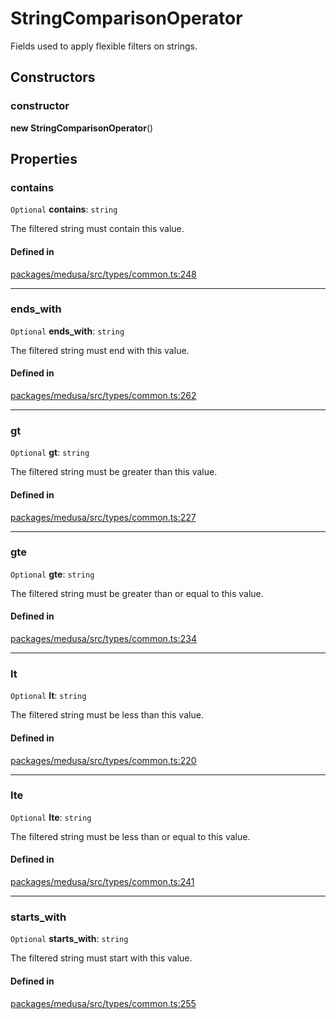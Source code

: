 # StringComparisonOperator

Fields used to apply flexible filters on strings.

## Constructors

### constructor

**new StringComparisonOperator**()

## Properties

### contains

 `Optional` **contains**: `string`

The filtered string must contain this value.

#### Defined in

[packages/medusa/src/types/common.ts:248](https://github.com/medusajs/medusa/blob/e39010127/packages/medusa/src/types/common.ts#L248)

___

### ends\_with

 `Optional` **ends\_with**: `string`

The filtered string must end with this value.

#### Defined in

[packages/medusa/src/types/common.ts:262](https://github.com/medusajs/medusa/blob/e39010127/packages/medusa/src/types/common.ts#L262)

___

### gt

 `Optional` **gt**: `string`

The filtered string must be greater than this value.

#### Defined in

[packages/medusa/src/types/common.ts:227](https://github.com/medusajs/medusa/blob/e39010127/packages/medusa/src/types/common.ts#L227)

___

### gte

 `Optional` **gte**: `string`

The filtered string must be greater than or equal to this value.

#### Defined in

[packages/medusa/src/types/common.ts:234](https://github.com/medusajs/medusa/blob/e39010127/packages/medusa/src/types/common.ts#L234)

___

### lt

 `Optional` **lt**: `string`

The filtered string must be less than this value.

#### Defined in

[packages/medusa/src/types/common.ts:220](https://github.com/medusajs/medusa/blob/e39010127/packages/medusa/src/types/common.ts#L220)

___

### lte

 `Optional` **lte**: `string`

The filtered string must be less than or equal to this value.

#### Defined in

[packages/medusa/src/types/common.ts:241](https://github.com/medusajs/medusa/blob/e39010127/packages/medusa/src/types/common.ts#L241)

___

### starts\_with

 `Optional` **starts\_with**: `string`

The filtered string must start with this value.

#### Defined in

[packages/medusa/src/types/common.ts:255](https://github.com/medusajs/medusa/blob/e39010127/packages/medusa/src/types/common.ts#L255)
